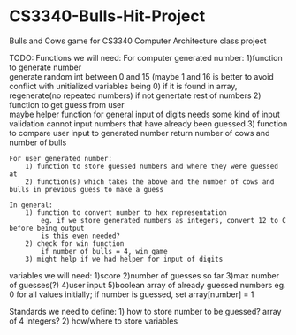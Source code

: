 CS3340-Bulls-Hit-Project
========================

Bulls and Cows game for CS3340 Computer Architecture class project

TODO:
Functions we will need:
    For computer generated number:
        1)function to generate number    
            generate random int between 0 and 15
               (maybe 1 and 16 is better to avoid conflict with unitialized variables being 0)
                if it is found in array, regenerate(no repeated numbers)
                if not genertate rest of numbers
        2) function to get guess from user    
            maybe helper function for general input of digits
            needs some kind of input validation
                cannot input numbers that have already been guessed
        3) function to compare user input to generated number
            return number of cows and number of bulls

    For user generated number:
        1) function to store guessed numbers and where they were guessed at
        2) function(s) which takes the above and the number of cows and bulls in previous guess to make a guess 
    
    In general:
        1) function to convert number to hex representation
            eg. if we store generated numbers as integers, convert 12 to C before being output
            is this even needed?
        2) check for win function
            if number of bulls = 4, win game 
        3) might help if we had helper for input of digits        
        
variables we will need:
    1)score
    2)number of guesses so far
    3)max number of guesses(?)
    4)user input
    5)boolean array of already guessed numbers
        eg. 0 for all values initially; if number is guessed, set array[number] = 1  


Standards we need to define:
    1) how to store number to be guessed?
           array of 4 integers?
    2) how/where to store variables
